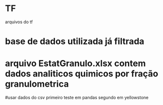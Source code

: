 # TF
arquivos do tf
# base de dados utilizada já filtrada
# arquivo EstatGranulo.xlsx contem dados analiticos quimicos por fração granulometrica
#usar dados do csv primeiro teste em pandas segundo em yellowstone

